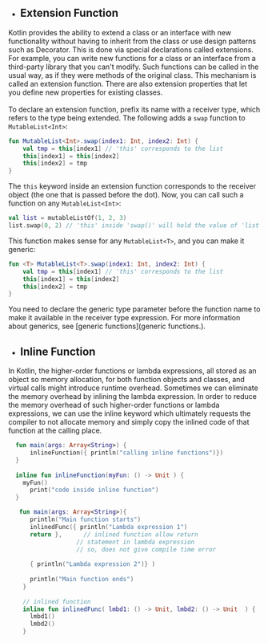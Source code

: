 - ## Extension Function
Kotlin provides the ability to extend a class or an interface with new functionality without having to inherit from the class or use design patterns such as Decorator. This is done via special declarations called extensions.
</br>
For example, you can write new functions for a class or an interface from a third-party library that you can't modify. Such functions can be called in the usual way, as if they were methods of the original class. This mechanism is called an extension function. There are also extension properties that let you define new properties for existing classes.
</br></br>
To declare an extension function, prefix its name with a receiver type, which refers to the type being extended. The following adds a ```swap``` function to ```MutableList<Int>```:
```kt
fun MutableList<Int>.swap(index1: Int, index2: Int) {
    val tmp = this[index1] // 'this' corresponds to the list
    this[index1] = this[index2]
    this[index2] = tmp
}
```
The ```this``` keyword inside an extension function corresponds to the receiver object (the one that is passed before the dot). Now, you can call such a function on any ```MutableList<Int>```:

```kt
val list = mutableListOf(1, 2, 3)
list.swap(0, 2) // 'this' inside 'swap()' will hold the value of 'list'
```
This function makes sense for any ```MutableList<T>```, and you can make it generic:

```kt
fun <T> MutableList<T>.swap(index1: Int, index2: Int) {
    val tmp = this[index1] // 'this' corresponds to the list
    this[index1] = this[index2]
    this[index2] = tmp
}
```

You need to declare the generic type parameter before the function name to make it available in the receiver type expression. For more information about generics, see [generic functions](generic functions.).




- ## Inline Function
In Kotlin, the higher-order functions or lambda expressions, all stored as an object so memory allocation, for both function objects and classes, and virtual calls might introduce runtime overhead. Sometimes we can eliminate the memory overhead by inlining the lambda expression. In order to reduce the memory overhead of such higher-order functions or lambda expressions, we can use the inline keyword which ultimately requests the compiler to not allocate memory and simply copy the inlined code of that function at the calling place.

```kt
  fun main(args: Array<String>) {  
      inlineFunction({ println("calling inline functions")})  
  }  
  
  inline fun inlineFunction(myFun: () -> Unit ) {  
    myFun()  
      print("code inside inline function")  
  }  
```
   
```kt
   fun main(args: Array<String>){
      println("Main function starts")
      inlinedFunc({ println("Lambda expression 1")
      return },      // inlined function allow return
                   // statement in lambda expression
                   // so, does not give compile time error
 
      { println("Lambda expression 2")} )
 
      println("Main function ends")
    }
    
    // inlined function
    inline fun inlinedFunc( lmbd1: () -> Unit, lmbd2: () -> Unit  ) { 
      lmbd1()
      lmbd2()
    }
```
